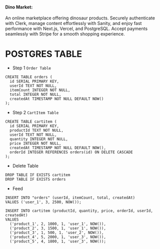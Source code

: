 #### Dino Market:
 An online marketplace offering dinosaur products. Securely authenticate with Clerk, manage content effortlessly with Sanity, and enjoy fast performance with Next.js, Vercel, and PostgreSQL. Accept payments seamlessly with Stripe for a smooth shopping experience.


# POSTGRES TABLE
- Step 1
` Order Table `
```
CREATE TABLE orders (
  id SERIAL PRIMARY KEY,
  userId TEXT NOT NULL,
  itemCount INTEGER NOT NULL,
  total INTEGER NOT NULL,
  createdAt TIMESTAMP NOT NULL DEFAULT NOW()
);
```
- Step 2
` CartItem Table `
```
CREATE TABLE cartitem (
  id SERIAL PRIMARY KEY,
  productId TEXT NOT NULL,
  userId TEXT NOT NULL,
  quantity INTEGER NOT NULL,
  price INTEGER NOT NULL,
  createdAt TIMESTAMP NOT NULL DEFAULT NOW(),
  orderId INTEGER REFERENCES orders(id) ON DELETE CASCADE
);
```


- Delete Table
```
DROP TABLE IF EXISTS cartitem
DROP TABLE IF EXISTS orders
```

- Feed
```
INSERT INTO "orders" (userId, itemCount, total, createdAt)
VALUES ('user_1', 3, 2500, NOW());
```
```
INSERT INTO cartitem (productId, quantity, price, orderId, userId, createdAt)
VALUES
  ('product_1', 2, 1000, 1, 'user_1', NOW()),
  ('product_2', 3, 1500, 1, 'user_1', NOW()),
  ('product_3', 1, 500, 1, 'user_2', NOW()),
  ('product_4', 5, 2000, 1, 'user_3', NOW()),
  ('product_5', 4, 1800, 1, 'user_3', NOW());
```

